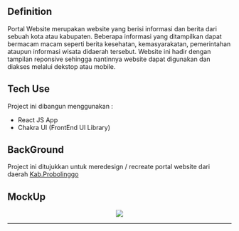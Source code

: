## Definition

Portal Website merupakan website yang berisi informasi dan berita dari sebuah kota atau kabupaten. Beberapa informasi yang ditampilkan dapat bermacam macam seperti berita kesehatan, kemasyarakatan, pemerintahan ataupun informasi wisata didaerah tersebut. Website ini hadir dengan tampilan reponsive sehingga nantinnya website dapat digunakan dan diakses melalui dekstop atau mobile.

## Tech Use

Project ini dibangun menggunakan :

- React JS App
- Chakra UI (FrontEnd UI Library)

## BackGround

Project ini ditujukkan untuk meredesign / recreate portal website dari daerah <a href="https://probolinggokab.go.id/"> Kab.Probolinggo </a>

## MockUp

<div align="center" > 
<img src="./src/assets/mockup/Mockup-2.jpg"
/>
</div>

---

